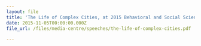 ```yaml
---
layout: file
title: 'The Life of Complex Cities, at 2015 Behavioral and Social Science Summit, Stanford University, 5 Nov 2015, USA'
date: 2015-11-05T00:00:00.000Z
file_url: /files/media-centre/speeches/the-life-of-complex-cities.pdf

---
```


